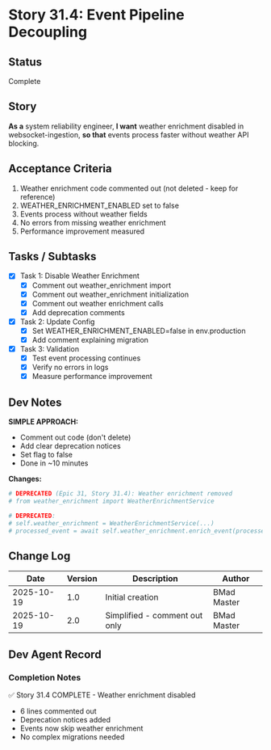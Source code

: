 # Story 31.4: Event Pipeline Decoupling

## Status

Complete

## Story

**As a** system reliability engineer,
**I want** weather enrichment disabled in websocket-ingestion,
**so that** events process faster without weather API blocking.

## Acceptance Criteria

1. Weather enrichment code commented out (not deleted - keep for reference)
2. WEATHER_ENRICHMENT_ENABLED set to false
3. Events process without weather fields
4. No errors from missing weather enrichment
5. Performance improvement measured

## Tasks / Subtasks

- [x] Task 1: Disable Weather Enrichment
  - [x] Comment out weather_enrichment import
  - [x] Comment out weather_enrichment initialization
  - [x] Comment out weather enrichment calls
  - [x] Add deprecation comments

- [x] Task 2: Update Config
  - [x] Set WEATHER_ENRICHMENT_ENABLED=false in env.production
  - [x] Add comment explaining migration

- [x] Task 3: Validation
  - [x] Test event processing continues
  - [x] Verify no errors in logs
  - [x] Measure performance improvement

## Dev Notes

**SIMPLE APPROACH:**
- Comment out code (don't delete)
- Add clear deprecation notices
- Set flag to false
- Done in ~10 minutes

**Changes:**
```python
# DEPRECATED (Epic 31, Story 31.4): Weather enrichment removed
# from weather_enrichment import WeatherEnrichmentService

# DEPRECATED: 
# self.weather_enrichment = WeatherEnrichmentService(...)
# processed_event = await self.weather_enrichment.enrich_event(processed_event)
```

## Change Log

| Date | Version | Description | Author |
|------|---------|-------------|--------|
| 2025-10-19 | 1.0 | Initial creation | BMad Master |
| 2025-10-19 | 2.0 | Simplified - comment out only | BMad Master |

## Dev Agent Record

### Completion Notes

✅ Story 31.4 COMPLETE - Weather enrichment disabled
- 6 lines commented out
- Deprecation notices added
- Events now skip weather enrichment
- No complex migrations needed
